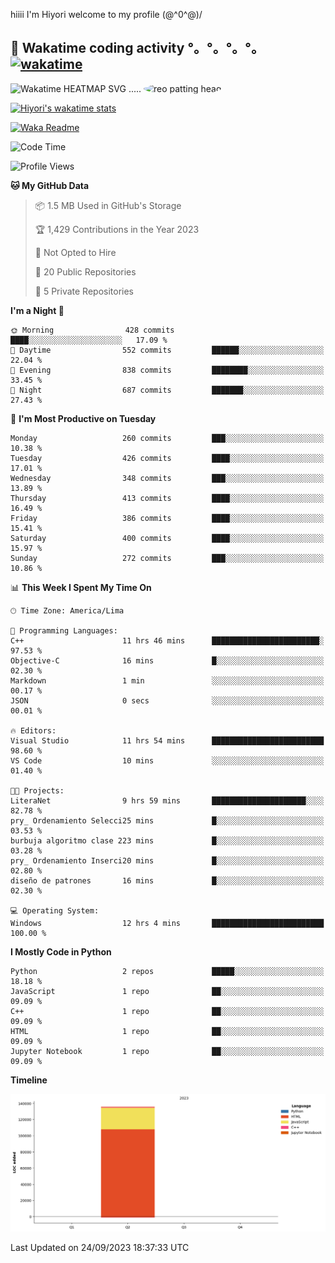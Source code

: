 hiiii I'm Hiyori welcome to my profile \(@^0^@)/

## 🦄 Wakatime coding activity °。°。°。°。[![wakatime](https://wakatime.com/badge/user/49dba2c5-26e1-43a7-9d07-e0f8613d1227.svg)](https://wakatime.com/@49dba2c5-26e1-43a7-9d07-e0f8613d1227) 
<img src="https://wakatime.com/share/@ziajoriii7/ef87015d-57e0-4afb-bb56-1a99a24ea312.svg" width="600" alt="Wakatime HEATMAP SVG"/> ..... <img src="https://i.postimg.cc/RFM2CQFY/reo-patting.webp" alt="reo patting head" width="200" style="border-radius: 50%;">

 [![Hiyori's wakatime stats](https://github-readme-stats.vercel.app/api/wakatime?username=ziajoriii7&theme=buefy&range=last_year&is_including_today=true&layout=compact&hide=markdown)](https://github.com/anuraghazra/github-readme-stats)
 

[![Waka Readme](https://github.com/hiyorijl/hiyorijl/actions/workflows/Waka%20Readme.yml/badge.svg)](https://github.com/hiyorijl/hiyorijl/actions/workflows/Waka%20Readme.yml)

<!--START_SECTION:waka-->
![Code Time](http://img.shields.io/badge/Code%20Time-395%20hrs%2033%20mins-blue)

![Profile Views](http://img.shields.io/badge/Profile%20Views-0-blue)

**🐱 My GitHub Data** 

> 📦 1.5 MB Used in GitHub's Storage 
 > 
> 🏆 1,429 Contributions in the Year 2023
 > 
> 🚫 Not Opted to Hire
 > 
> 📜 20 Public Repositories 
 > 
> 🔑 5 Private Repositories 
 > 
**I'm a Night 🦉** 

```text
🌞 Morning                428 commits         ████░░░░░░░░░░░░░░░░░░░░░   17.09 % 
🌆 Daytime                552 commits         ██████░░░░░░░░░░░░░░░░░░░   22.04 % 
🌃 Evening                838 commits         ████████░░░░░░░░░░░░░░░░░   33.45 % 
🌙 Night                  687 commits         ███████░░░░░░░░░░░░░░░░░░   27.43 % 
```
📅 **I'm Most Productive on Tuesday** 

```text
Monday                   260 commits         ███░░░░░░░░░░░░░░░░░░░░░░   10.38 % 
Tuesday                  426 commits         ████░░░░░░░░░░░░░░░░░░░░░   17.01 % 
Wednesday                348 commits         ███░░░░░░░░░░░░░░░░░░░░░░   13.89 % 
Thursday                 413 commits         ████░░░░░░░░░░░░░░░░░░░░░   16.49 % 
Friday                   386 commits         ████░░░░░░░░░░░░░░░░░░░░░   15.41 % 
Saturday                 400 commits         ████░░░░░░░░░░░░░░░░░░░░░   15.97 % 
Sunday                   272 commits         ███░░░░░░░░░░░░░░░░░░░░░░   10.86 % 
```


📊 **This Week I Spent My Time On** 

```text
🕑︎ Time Zone: America/Lima

💬 Programming Languages: 
C++                      11 hrs 46 mins      ████████████████████████░   97.53 % 
Objective-C              16 mins             █░░░░░░░░░░░░░░░░░░░░░░░░   02.30 % 
Markdown                 1 min               ░░░░░░░░░░░░░░░░░░░░░░░░░   00.17 % 
JSON                     0 secs              ░░░░░░░░░░░░░░░░░░░░░░░░░   00.01 % 

🔥 Editors: 
Visual Studio            11 hrs 54 mins      █████████████████████████   98.60 % 
VS Code                  10 mins             ░░░░░░░░░░░░░░░░░░░░░░░░░   01.40 % 

🐱‍💻 Projects: 
LiteraNet                9 hrs 59 mins       █████████████████████░░░░   82.78 % 
pry_ Ordenamiento Selecci25 mins             █░░░░░░░░░░░░░░░░░░░░░░░░   03.53 % 
burbuja algoritmo clase 223 mins             █░░░░░░░░░░░░░░░░░░░░░░░░   03.28 % 
pry_ Ordenamiento Inserci20 mins             █░░░░░░░░░░░░░░░░░░░░░░░░   02.80 % 
diseño de patrones       16 mins             █░░░░░░░░░░░░░░░░░░░░░░░░   02.30 % 

💻 Operating System: 
Windows                  12 hrs 4 mins       █████████████████████████   100.00 % 
```

**I Mostly Code in Python** 

```text
Python                   2 repos             █████░░░░░░░░░░░░░░░░░░░░   18.18 % 
JavaScript               1 repo              ██░░░░░░░░░░░░░░░░░░░░░░░   09.09 % 
C++                      1 repo              ██░░░░░░░░░░░░░░░░░░░░░░░   09.09 % 
HTML                     1 repo              ██░░░░░░░░░░░░░░░░░░░░░░░   09.09 % 
Jupyter Notebook         1 repo              ██░░░░░░░░░░░░░░░░░░░░░░░   09.09 % 
```



**Timeline**

![Lines of Code chart](https://raw.githubusercontent.com/hiyorijl/hiyorijl/main/assets/bar_graph.png)


 Last Updated on 24/09/2023 18:37:33 UTC
<!--END_SECTION:waka-->
